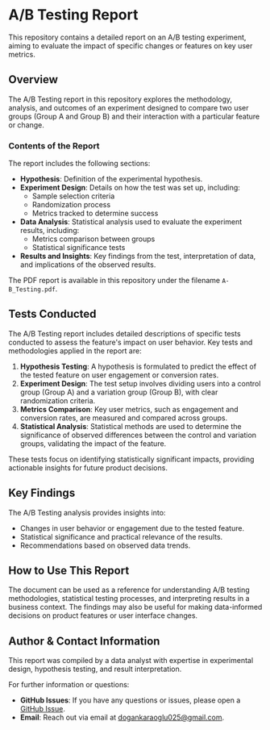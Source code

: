 # A/B Testing Report

This repository contains a detailed report on an A/B testing experiment, aiming to evaluate the impact of specific changes or features on key user metrics.

## Overview

The A/B Testing report in this repository explores the methodology, analysis, and outcomes of an experiment designed to compare two user groups (Group A and Group B) and their interaction with a particular feature or change. 

### Contents of the Report
The report includes the following sections:
- **Hypothesis**: Definition of the experimental hypothesis.
- **Experiment Design**: Details on how the test was set up, including:
  - Sample selection criteria
  - Randomization process
  - Metrics tracked to determine success
- **Data Analysis**: Statistical analysis used to evaluate the experiment results, including:
  - Metrics comparison between groups
  - Statistical significance tests
- **Results and Insights**: Key findings from the test, interpretation of data, and implications of the observed results.

The PDF report is available in this repository under the filename `A-B_Testing.pdf`.

## Tests Conducted

The A/B Testing report includes detailed descriptions of specific tests conducted to assess the feature's impact on user behavior. Key tests and methodologies applied in the report are:

1. **Hypothesis Testing**: A hypothesis is formulated to predict the effect of the tested feature on user engagement or conversion rates.
2. **Experiment Design**: The test setup involves dividing users into a control group (Group A) and a variation group (Group B), with clear randomization criteria.
3. **Metrics Comparison**: Key user metrics, such as engagement and conversion rates, are measured and compared across groups.
4. **Statistical Analysis**: Statistical methods are used to determine the significance of observed differences between the control and variation groups, validating the impact of the feature.

These tests focus on identifying statistically significant impacts, providing actionable insights for future product decisions.

## Key Findings

The A/B Testing analysis provides insights into:
- Changes in user behavior or engagement due to the tested feature.
- Statistical significance and practical relevance of the results.
- Recommendations based on observed data trends.

## How to Use This Report

The document can be used as a reference for understanding A/B testing methodologies, statistical testing processes, and interpreting results in a business context. The findings may also be useful for making data-informed decisions on product features or user interface changes.

## Author & Contact Information

This report was compiled by a data analyst with expertise in experimental design, hypothesis testing, and result interpretation.

For further information or questions:
- **GitHub Issues**: If you have any questions or issues, please open a [GitHub Issue](https://github.com/Necodk/Data-Analysis-Projects/issues).
- **Email**: Reach out via email at [dogankaraoglu025@gmail.com](mailto:dogankaraoglu025@gmail.com).
